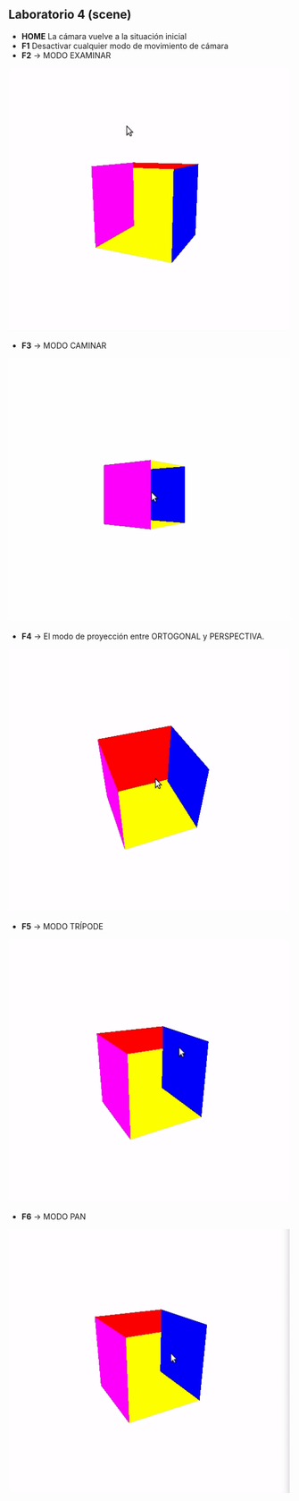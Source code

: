 ## Laboratorio 4 (scene)
* **HOME** La cámara vuelve a la situación inicial
* **F1** Desactivar cualquier modo de movimiento de cámara
* **F2** -> MODO EXAMINAR

![screenshot](imgs/examinar.gif)

* **F3** -> MODO CAMINAR

![](imgs/caminar.gif)

* **F4** -> El modo de proyección entre ORTOGONAL y PERSPECTIVA.

![](imgs/pers_orth.gif)

* **F5** -> MODO TRÍPODE

![](imgs/tripode.gif)

* **F6** -> MODO PAN

![](imgs/pan.gif)
